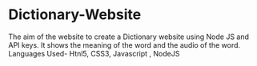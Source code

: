 # Dictionary-Website
 The aim of the website to create a Dictionary website using Node JS and API keys. It shows the meaning of the word and the audio of the word.  Languages Used- Htnl5, CSS3, Javascript , NodeJS
